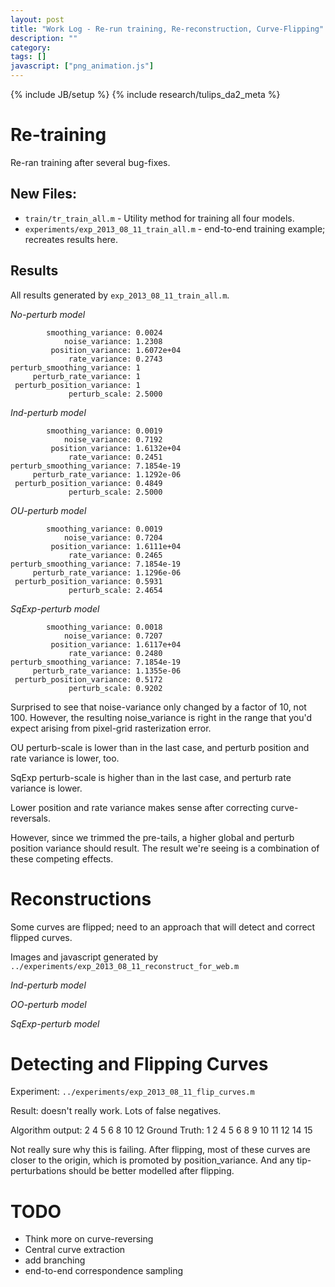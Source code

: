```yaml
---
layout: post
title: "Work Log - Re-run training, Re-reconstruction, Curve-Flipping"
description: ""
category: 
tags: []
javascript: ["png_animation.js"]
---
```

{% include JB/setup %}
{% include research/tulips_da2_meta %}

Re-training
============

Re-ran training after several bug-fixes.  

New Files:
-----------

* `train/tr_train_all.m`  - Utility method for training all four models.
* `experiments/exp_2013_08_11_train_all.m`  - end-to-end training example; recreates results here.

Results
----------

All results generated by `exp_2013_08_11_train_all.m`.

*No-perturb model*

            smoothing_variance: 0.0024
                noise_variance: 1.2308
             position_variance: 1.6072e+04
                 rate_variance: 0.2743
    perturb_smoothing_variance: 1
         perturb_rate_variance: 1
     perturb_position_variance: 1
                 perturb_scale: 2.5000


*Ind-perturb model*

            smoothing_variance: 0.0019
                noise_variance: 0.7192
             position_variance: 1.6132e+04
                 rate_variance: 0.2451
    perturb_smoothing_variance: 7.1854e-19
         perturb_rate_variance: 1.1292e-06
     perturb_position_variance: 0.4849
                 perturb_scale: 2.5000


*OU-perturb model*

            smoothing_variance: 0.0019
                noise_variance: 0.7204
             position_variance: 1.6111e+04
                 rate_variance: 0.2465
    perturb_smoothing_variance: 7.1854e-19
         perturb_rate_variance: 1.1296e-06
     perturb_position_variance: 0.5931
                 perturb_scale: 2.4654


*SqExp-perturb model*

            smoothing_variance: 0.0018
                noise_variance: 0.7207
             position_variance: 1.6117e+04
                 rate_variance: 0.2480
    perturb_smoothing_variance: 7.1854e-19
         perturb_rate_variance: 1.1355e-06
     perturb_position_variance: 0.5172
                 perturb_scale: 0.9202

Surprised to see that noise-variance only changed by a factor of 10, not 100.  However, the resulting noise_variance is right in the range that you'd expect arising from pixel-grid rasterization error.

OU perturb-scale is lower than in the last case, and perturb position and rate variance is lower, too.

SqExp perturb-scale is higher than in the last case, and perturb rate variance is lower.

Lower position and rate variance makes sense after correcting curve-reversals.

However, since we trimmed the pre-tails, a higher global and perturb position variance should result.  The result we're seeing is a combination of these competing effects.

Reconstructions
================

Some curves are flipped; need to an approach that will detect and correct flipped curves.

Images and javascript generated by `../experiments/exp_2013_08_11_reconstruct_for_web.m`

*Ind-perturb model*

<script>
$(function(){
    var urls = [
        "{{site.baseurl}}/img/2013-08-11-ind-model-1.png",
        "{{site.baseurl}}/img/2013-08-11-ind-model-2.png",
        "{{site.baseurl}}/img/2013-08-11-ind-model-3.png",
        "{{site.baseurl}}/img/2013-08-11-ind-model-4.png",
        "{{site.baseurl}}/img/2013-08-11-ind-model-5.png",
        "{{site.baseurl}}/img/2013-08-11-ind-model-6.png",
        "{{site.baseurl}}/img/2013-08-11-ind-model-7.png",
        "{{site.baseurl}}/img/2013-08-11-ind-model-8.png",
        "{{site.baseurl}}/img/2013-08-11-ind-model-9.png"
        ]

    construct_animation($("#ind-reconstruct-anim"), urls);
});
</script>
<div id="ind-reconstruct-anim" style="width:264px"> </div>

*OO-perturb model*

<script>
$(function(){
    var urls = [
        "{{site.baseurl}}/img/2013-08-11-ou-model-1.png",
        "{{site.baseurl}}/img/2013-08-11-ou-model-2.png",
        "{{site.baseurl}}/img/2013-08-11-ou-model-3.png",
        "{{site.baseurl}}/img/2013-08-11-ou-model-4.png",
        "{{site.baseurl}}/img/2013-08-11-ou-model-5.png",
        "{{site.baseurl}}/img/2013-08-11-ou-model-6.png",
        "{{site.baseurl}}/img/2013-08-11-ou-model-7.png",
        "{{site.baseurl}}/img/2013-08-11-ou-model-8.png",
        "{{site.baseurl}}/img/2013-08-11-ou-model-9.png"
        ]

    construct_animation($("#ou-reconstruct-anim"), urls);
});
</script>
<div id="ou-reconstruct-anim" style="width:264px"> </div>

*SqExp-perturb model*

<script>
$(function(){
    var urls = [
        "{{site.baseurl}}/img/2013-08-11-sqexp-model-1.png",
        "{{site.baseurl}}/img/2013-08-11-sqexp-model-2.png",
        "{{site.baseurl}}/img/2013-08-11-sqexp-model-3.png",
        "{{site.baseurl}}/img/2013-08-11-sqexp-model-4.png",
        "{{site.baseurl}}/img/2013-08-11-sqexp-model-5.png",
        "{{site.baseurl}}/img/2013-08-11-sqexp-model-6.png",
        "{{site.baseurl}}/img/2013-08-11-sqexp-model-7.png",
        "{{site.baseurl}}/img/2013-08-11-sqexp-model-8.png",
        "{{site.baseurl}}/img/2013-08-11-sqexp-model-9.png"
        ]

    construct_animation($("#sqexp-reconstruct-anim"), urls);
});
</script>
<div id="sqexp-reconstruct-anim" style="width:264px"> </div>

Detecting and Flipping Curves
============================

Experiment: `../experiments/exp_2013_08_11_flip_curves.m`

Result: doesn't really work.  Lots of false negatives.

Algorithm output: 2     4     5     6     8    10    12
Ground Truth: 1 2 4 5 6 8 9 10 11 12 14 15

Not really sure why this is failing.  After flipping, most of these curves are closer to the origin, which is promoted by position_variance.  And any tip-perturbations should be better modelled after flipping.

TODO
======

* Think more on curve-reversing
* Central curve extraction
* add branching
* end-to-end correspondence sampling
